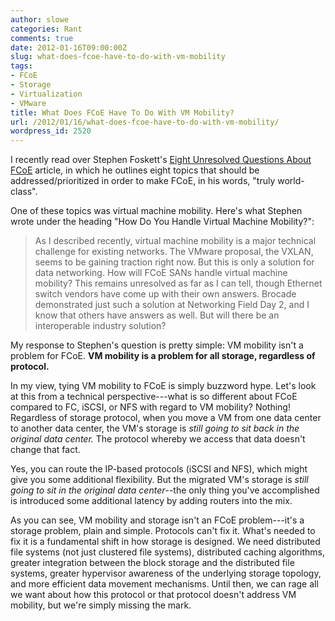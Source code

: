```yaml
---
author: slowe
categories: Rant
comments: true
date: 2012-01-16T09:00:00Z
slug: what-does-fcoe-have-to-do-with-vm-mobility
tags:
- FCoE
- Storage
- Virtualization
- VMware
title: What Does FCoE Have To Do With VM Mobility?
url: /2012/01/16/what-does-fcoe-have-to-do-with-vm-mobility/
wordpress_id: 2520
---
```


I recently read over Stephen Foskett's [Eight Unresolved Questions About FCoE](http://blog.fosketts.net/2012/01/05/unresolved-questions-fcoe/) article, in which he outlines eight topics that should be addressed/prioritized in order to make FCoE, in his words, "truly world-class".

One of these topics was virtual machine mobility. Here's what Stephen wrote under the heading "How Do You Handle Virtual Machine Mobility?":

>As I described recently, virtual machine mobility is a major technical challenge for existing networks. The VMware proposal, the VXLAN, seems to be gaining traction right now. But this is only a solution for data networking. How will FCoE SANs handle virtual machine mobility? This remains unresolved as far as I can tell, though Ethernet switch vendors have come up with their own answers. Brocade demonstrated just such a solution at Networking Field Day 2, and I know that others have answers as well. But will there be an interoperable industry solution?

My response to Stephen's question is pretty simple: VM mobility isn't a problem for FCoE. **VM mobility is a problem for all storage, regardless of protocol.**

In my view, tying VM mobility to FCoE is simply buzzword hype. Let's look at this from a technical perspective---what is so different about FCoE compared to FC, iSCSI, or NFS with regard to VM mobility? Nothing! Regardless of storage protocol, when you move a VM from one data center to another data center, the VM's storage is _still going to sit back in the original data center._ The protocol whereby we access that data doesn't change that fact.

Yes, you can route the IP-based protocols (iSCSI and NFS), which might give you some additional flexibility. But the migrated VM's storage is _still going to sit in the original data center_--the only thing you've accomplished is introduced some additional latency by adding routers into the mix.

As you can see, VM mobility and storage isn't an FCoE problem---it's a storage problem, plain and simple. Protocols can't fix it. What's needed to fix it is a fundamental shift in how storage is designed. We need distributed file systems (not just clustered file systems), distributed caching algorithms, greater integration between the block storage and the distributed file systems, greater hypervisor awareness of the underlying storage topology, and more efficient data movement mechanisms. Until then, we can rage all we want about how this protocol or that protocol doesn't address VM mobility, but we're simply missing the mark.
